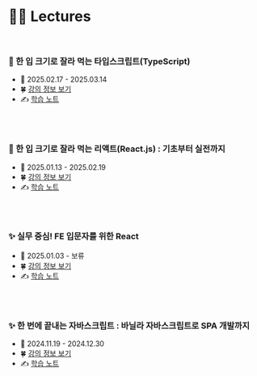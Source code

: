 # 👩‍💻 Lectures

<br>

### 🍰 한 입 크기로 잘라 먹는 타입스크립트(TypeScript)

- 📆 2025.02.17 - 2025.03.14
- 🍀 [강의 정보 보기](https://inf.run/EvrS5)
- ✍️ [학습 노트](https://github.com/ttining-real/lectures/tree/main/onebite-typescript)

<br>
<br>

### 🍰 한 입 크기로 잘라 먹는 리액트(React.js) : 기초부터 실전까지

- 📆 2025.01.13 - 2025.02.19
- 🍀 [강의 정보 보기](https://www.inflearn.com/course/%ED%95%9C%EC%9E%85-%EB%A6%AC%EC%95%A1%ED%8A%B8)
- ✍️ [학습 노트](https://github.com/ttining-real/lectures/tree/main/onebite-react)

<br>
<br>

### ✨ 실무 중심! FE 입문자를 위한 React

- 📆 2025.01.03 - 보류
- 🍀 [강의 정보 보기](https://www.inflearn.com/course/%EB%A6%AC%EC%95%A1%ED%8A%B8-%EC%8B%A4%EB%AC%B4%EC%84%9C%EB%B9%84%EC%8A%A4-%EC%A0%9C%EC%9E%91%ED%95%98%EA%B8%B0)
- ✍️ [학습 노트](https://github.com/ttining-real/lectures/tree/main/inflearn-react)

<br>
<br>

### ✨ 한 번에 끝내는 자바스크립트 : 바닐라 자바스크립트로 SPA 개발까지

- 📆 2024.11.19 - 2024.12.30
- 🍀 [강의 정보 보기](https://www.inflearn.com/course/%EC%9E%90%EB%B0%94%EC%8A%A4%ED%81%AC%EB%A6%BD%ED%8A%B8-%EA%B8%B0%EC%B4%88%EB%AC%B8%EB%B2%95%EB%B6%80%ED%84%B0-spa%EA%B0%9C%EB%B0%9C%EA%B9%8C%EC%A7%80)
- ✍️ [학습 노트](https://github.com/ttining-real/lectures/tree/main/onebite-javascript)
